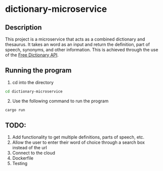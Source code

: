 # dictionary-microservice

## Description
This project is a microservice that acts as a combined dictionary and thesaurus. It takes an word as an input and return the definition, part of speech, synonyms, and other information. This is achieved through the use of the [Free Dictionary API](https://dictionaryapi.dev/). 

## Running the program
1) cd into the directory
```bash 
cd dictionary-microservice
```

2) Use the following command to run the program
```bash
cargo run
```


## TODO:
1) Add functionality to get multiple definitions, parts of speech, etc.
2) Allow the user to enter their word of choice through a search box instead of the url
3) Connect to the cloud
4) Dockerfile
5) Testing
